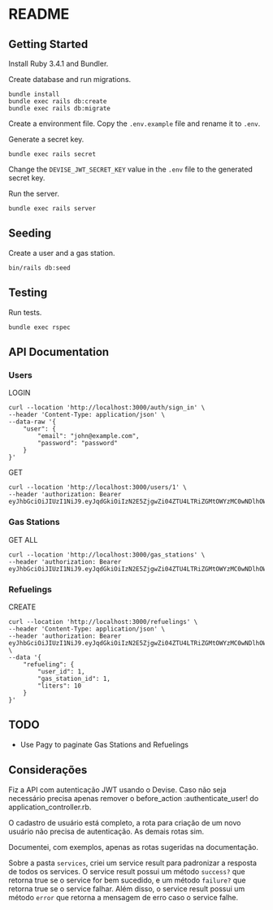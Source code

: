 # README

## Getting Started

Install Ruby 3.4.1 and Bundler.

Create database and run migrations.

```
bundle install
bundle exec rails db:create
bundle exec rails db:migrate
```

Create a environment file. Copy the `.env.example` file and rename it to `.env`.

Generate a secret key.

```
bundle exec rails secret
```

Change the `DEVISE_JWT_SECRET_KEY` value in the `.env` file to the generated secret key.

Run the server.

```
bundle exec rails server
```

## Seeding

Create a user and a gas station.

```
bin/rails db:seed
```

## Testing

Run tests.

```
bundle exec rspec
```

## API Documentation

### Users

LOGIN

```
curl --location 'http://localhost:3000/auth/sign_in' \
--header 'Content-Type: application/json' \
--data-raw '{
    "user": {
        "email": "john@example.com",
        "password": "password"
    }
}'
```

GET

```
curl --location 'http://localhost:3000/users/1' \
--header 'authorization: Bearer eyJhbGciOiJIUzI1NiJ9.eyJqdGkiOiIzN2E5ZjgwZi04ZTU4LTRiZGMtOWYzMC0wNDlhOWFjY2M0ZTUiLCJzdWIiOiIxIiwic2NwIjoidXNlciIsImF1ZCI6bnVsbCwiaWF0IjoxNzQ2NzM0NzU1LCJleHAiOjE3NDY4MjExNTV9.NZqRfTRTHjH9TXZRujWBbnmI_WLywxApgbrVr5yDF6k'
```

### Gas Stations

GET ALL

```
curl --location 'http://localhost:3000/gas_stations' \
--header 'authorization: Bearer eyJhbGciOiJIUzI1NiJ9.eyJqdGkiOiIzN2E5ZjgwZi04ZTU4LTRiZGMtOWYzMC0wNDlhOWFjY2M0ZTUiLCJzdWIiOiIxIiwic2NwIjoidXNlciIsImF1ZCI6bnVsbCwiaWF0IjoxNzQ2NzM0NzU1LCJleHAiOjE3NDY4MjExNTV9.NZqRfTRTHjH9TXZRujWBbnmI_WLywxApgbrVr5yDF6k'
```

### Refuelings

CREATE

```
curl --location 'http://localhost:3000/refuelings' \
--header 'Content-Type: application/json' \
--header 'authorization: Bearer eyJhbGciOiJIUzI1NiJ9.eyJqdGkiOiIzN2E5ZjgwZi04ZTU4LTRiZGMtOWYzMC0wNDlhOWFjY2M0ZTUiLCJzdWIiOiIxIiwic2NwIjoidXNlciIsImF1ZCI6bnVsbCwiaWF0IjoxNzQ2NzM0NzU1LCJleHAiOjE3NDY4MjExNTV9.NZqRfTRTHjH9TXZRujWBbnmI_WLywxApgbrVr5yDF6k' \
--data '{
    "refueling": {
        "user_id": 1,
        "gas_station_id": 1,
        "liters": 10
    }
}'
```

## TODO

- Use Pagy to paginate Gas Stations and Refuelings

## Considerações

Fiz a API com autenticação JWT usando o Devise. Caso não seja necessário precisa apenas remover o before_action :authenticate_user! do application_controller.rb.

O cadastro de usuário está completo, a rota para criação de um novo usuário não precisa de autenticação. As demais rotas sim.

Documentei, com exemplos, apenas as rotas sugeridas na documentação.

Sobre a pasta `services`, criei um service result para padronizar a resposta de todos os services. O service result possui um método `success?` que retorna true se o service for bem sucedido, e um método `failure?` que retorna true se o service falhar. Além disso, o service result possui um método `error` que retorna a mensagem de erro caso o service falhe.
